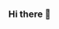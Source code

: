 ### Hi there 👋

<!--
**TangJiaoyan/tangjiaoyan** is a ✨ _special_ ✨ repository because its `README.md` (this file) appears on your GitHub profile.

